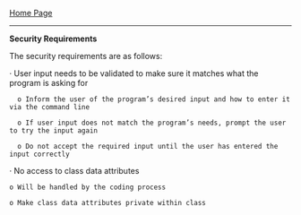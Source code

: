 [Home Page](https://github.com/SirRexOfRider/CYBR404-UNK-Oregon-Trail/tree/main)
<hr>

**Security Requirements**

The security requirements are as follows:
  
  · User input needs to be validated to make sure it matches what the program is asking for

      o Inform the user of the program’s desired input and how to enter it via the command line
      
      o If user input does not match the program’s needs, prompt the user to try the input again
      
      o Do not accept the required input until the user has entered the input correctly

  · No access to class data attributes

    o Will be handled by the coding process
    
    o Make class data attributes private within class


